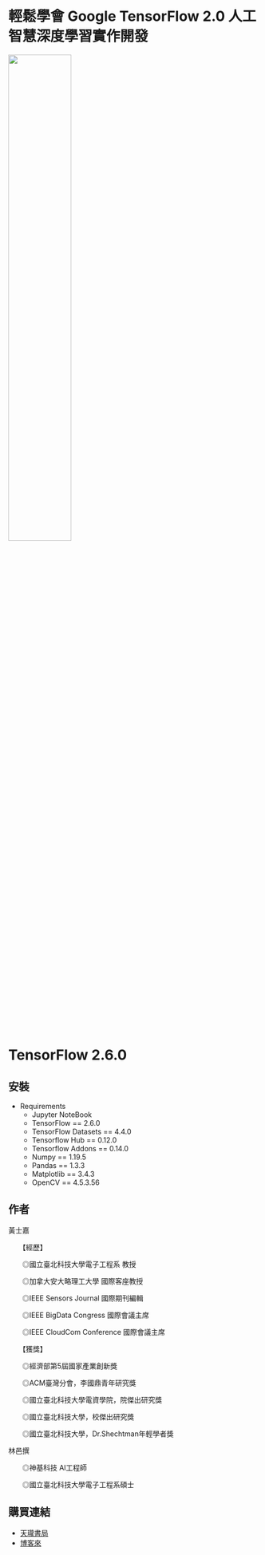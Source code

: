 # 輕鬆學會 Google TensorFlow 2.0 人工智慧深度學習實作開發 

<img src="https://raw.githubusercontent.com/taipeitechmmslab/MMSLAB-TF2/master/Cover.jpg" width="50%" height="50%"/>

# TensorFlow 2.6.0
##  安裝

- Requirements
    - Jupyter NoteBook
    - TensorFlow == 2.6.0
    - TensorFlow Datasets == 4.4.0
    - Tensorflow Hub == 0.12.0
    - Tensorflow Addons == 0.14.0
    - Numpy == 1.19.5
    - Pandas == 1.3.3
    - Matplotlib == 3.4.3
    - OpenCV == 4.5.3.56

## 作者
黃士嘉

　　【經歷】

　　◎國立臺北科技大學電子工程系 教授

　　◎加拿大安大略理工大學 國際客座教授

　　◎IEEE Sensors Journal 國際期刊編輯

　　◎IEEE BigData Congress 國際會議主席

　　◎IEEE CloudCom Conference 國際會議主席

　　【獲獎】

　　◎經濟部第5屆國家產業創新獎

　　◎ACM臺灣分會，李國鼎青年研究獎

　　◎國立臺北科技大學電資學院，院傑出研究獎

　　◎國立臺北科技大學，校傑出研究獎

　　◎國立臺北科技大學，Dr.Shechtman年輕學者獎


林邑撰

　　◎神基科技 AI工程師

　　◎國立臺北科技大學電子工程系碩士



## 購買連結

- [天瓏書局](https://www.tenlong.com.tw/products/9789864345540?list_name=lv)
- [博客來](https://www.books.com.tw/products/0010882877?loc=P_0001_001)


